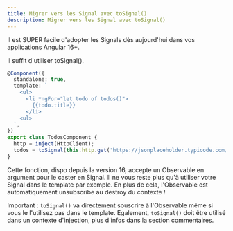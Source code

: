 ```yaml
---
title: Migrer vers les Signal avec toSignal()
description: Migrer vers les Signal avec toSignal()
---
```


Il est SUPER facile d'adopter les Signals dès aujourd'hui dans vos applications Angular 16+.

Il suffit d'utiliser toSignal().

```ts
@Component({
  standalone: true,
  template: `
    <ul>
      <li *ngFor="let todo of todos()">
        {{todo.title}}
      </li>
    <ul>
  `,
})
export class TodosComponent {
  http = inject(HttpClient);
  todos = toSignal(this.http.get('https://jsonplaceholder.typicode.com/todos'))
}
```

Cette fonction, dispo depuis la version 16, accepte un Observable en argument pour le caster en Signal. Il ne vous reste plus qu'à utiliser votre Signal dans le template par exemple. En plus de cela, l'Observable est automatiquement unsubscribe au destroy du contexte !

Important : `toSignal()` va directement souscrire à l'Observable même si vous le l'utilisez pas dans le template. Egalement, `toSignal()` doit être utilisé dans un contexte d'injection, plus d'infos dans la section commentaires.
